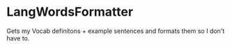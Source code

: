 # LangWordsFormatter

Gets my Vocab definitons + example sentences and formats them so I don't have to.
